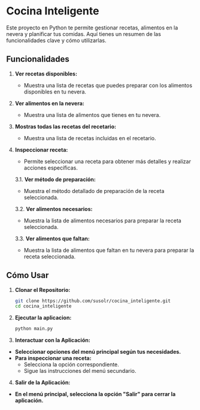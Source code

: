 # Cocina Inteligente

Este proyecto en Python te permite gestionar recetas, alimentos en la nevera y planificar tus comidas. Aquí tienes un resumen de las funcionalidades clave y cómo utilizarlas.

## Funcionalidades

1. **Ver recetas disponibles:**
   - Muestra una lista de recetas que puedes preparar con los alimentos disponibles en tu nevera.

2. **Ver alimentos en la nevera:**
   - Muestra una lista de alimentos que tienes en tu nevera.

3. **Mostras todas las recetas del recetario:**
   - Muestra una lista de recetas incluidas en el recetario.

4. **Inspeccionar receta:**
   - Permite seleccionar una receta para obtener más detalles y realizar acciones específicas.

   3.1. **Ver método de preparación:**
   - Muestra el método detallado de preparación de la receta seleccionada.

   3.2. **Ver alimentos necesarios:**
   - Muestra la lista de alimentos necesarios para preparar la receta seleccionada.

   3.3. **Ver alimentos que faltan:**
   - Muestra la lista de alimentos que faltan en tu nevera para preparar la receta seleccionada.

## Cómo Usar

1. **Clonar el Repositorio:**
   ```bash
   git clone https://github.com/susolr/cocina_inteligente.git
   cd cocina_inteligente

2. **Ejecutar la aplicacion:**
    ```bash
    python main.py

3. **Interactuar con la Aplicación:**

- **Seleccionar opciones del menú principal según tus necesidades.**
- **Para inspeccionar una receta:**
  - Selecciona la opción correspondiente.
  - Sigue las instrucciones del menú secundario.

4. **Salir de la Aplicación:**

- **En el menú principal, selecciona la opción "Salir" para cerrar la aplicación.**


